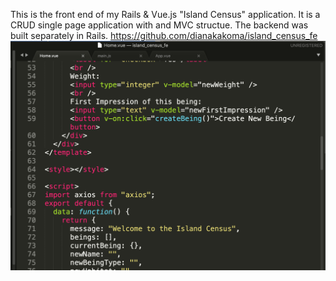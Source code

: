 This is the front end of my Rails & Vue.js "Island Census" application. 
It is a CRUD single page application with and MVC structue. 
The backend was built separately in Rails.
https://github.com/dianakakoma/island_census_fe
<img src="/images/Screen Shot 2020-07-21 at 8.01.38 PM.png" />
